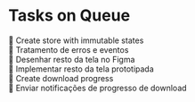 # Tasks on Queue

<!-- 📌⚠️🔧🎨✅ -->

📌 Create store with immutable states  
📌 Tratamento de erros e eventos   
🎨 Desenhar resto da tela no Figma  
📌 Implementar resto da tela prototipada  
📌 Create download progress  
🔧 Enviar notificações de progresso de download


